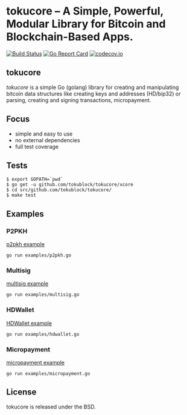 # tokucore – A Simple, Powerful, Modular Library for Bitcoin and Blockchain-Based Apps.

[![Build Status](https://travis-ci.org/tokublock/tokucore.png)](https://travis-ci.org/tokublock/tokucore) [![Go Report Card](https://goreportcard.com/badge/github.com/tokublock/tokucore)](https://goreportcard.com/report/github.com/tokublock/tokucore) [![codecov.io](https://codecov.io/gh/tokublock/tokucore/graphs/badge.svg)](https://codecov.io/gh/tokublock/tokucore/branch/master)

## tokucore

*tokucore* is a simple Go (golang) library for creating and manipulating bitcoin data structures like creating keys and addresses (HD/bip32) or parsing, creating and signing transactions, micropayment.

## Focus

* simple and easy to use
* no external dependencies
* full test coverage

## Tests

```
$ export GOPATH=`pwd`
$ go get -u github.com/tokublock/tokucore/xcore
$ cd src/github.com/tokublock/tokucore/
$ make test
```
## Examples

### P2PKH

[p2pkh example](examples/p2pkh.go)

```
go run examples/p2pkh.go
```

### Multisig

[multisig example](examples/multisig.go)

```
go run examples/multisig.go
```

### HDWallet

[HDWallet example](examples/hdwallet.go)

```
go run examples/hdwallet.go
```

### Micropayment

[micropayment example](examples/micropayment.go)

```
go run examples/micropayment.go
```

## License

tokucore is released under the BSD.
